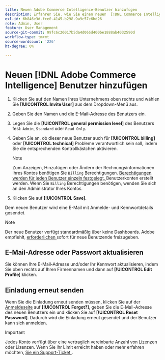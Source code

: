 ```yaml
---
title: Neuen Adobe Commerce Intelligence-Benutzer hinzufügen
description: Erfahren Sie, wie Sie einen neuen  [!DNL Commerce Intelligence]  hinzufügen und Ihren Benutzernamen oder Ihr Kennwort aktualisieren.
exl-id: 6b846e3d-fce0-4145-b298-9a9c57e6bd26
role: Admin, User
feature: User Management
source-git-commit: 99fc6c26017b5da4d066d400be1888ab4032590d
workflow-type: tm+mt
source-wordcount: '226'
ht-degree: 0%

---
```


# Neuen [!DNL Adobe Commerce Intelligence] Benutzer hinzufügen

1. Klicken Sie auf den Namen Ihres Unternehmens oben rechts und wählen Sie **[!UICONTROL Invite User]** aus dem Dropdown-Menü aus.
1. Geben Sie den Namen und die E-Mail-Adresse des Benutzers ein.
1. Legen Sie die **[!UICONTROL general permission level]** des Benutzers fest: `Admin`, `Standard` oder `Read Only`.
1. Geben Sie an, ob dieser neue Benutzer auch für **[!UICONTROL billing]** oder **[!UICONTROL technical]** Probleme verantwortlich sein soll, indem Sie die entsprechenden Kontrollkästchen aktivieren.

   >[!NOTE]
   >
   >Zum Anzeigen, Hinzufügen oder Ändern der Rechnungsinformationen Ihres Kontos benötigen Sie `Billing` Berechtigungen. [Berechtigungen werden für jeden Benutzer einzeln festgelegt, ](../../administrator/user-management/user-management.md) Benutzerkonten erstellt werden. Wenn Sie `Billing` Berechtigungen benötigen, wenden Sie sich an den Administrator Ihres Kontos.

1. Klicken Sie auf **[!UICONTROL Save]**.

Dem neuen Benutzer wird eine E-Mail mit Anmelde- und Kennwortdetails gesendet.

>[!NOTE]
>
>Der neue Benutzer verfügt standardmäßig über keine Dashboards. Adobe empfiehlt, [ erforderlichen ](../../data-user/dashboards/share-dashboard-with-users.md) sofort für neue Benutzende freizugeben.

## E-Mail-Adresse oder Passwort aktualisieren

Sie können Ihre E-Mail-Adresse und/oder Ihr Kennwort aktualisieren, indem Sie oben rechts auf Ihren Firmennamen und dann auf **[!UICONTROL Edit Profile]** klicken.

## Einladung erneut senden

Wenn Sie die Einladung erneut senden müssen, klicken Sie auf der [Anmeldeseite](https://dashboard.rjmetrics.com/v2/session/create) auf **[!UICONTROL Forgot?]**, geben Sie die E-Mail-Adresse des neuen Benutzers ein und klicken Sie auf **[!UICONTROL Reset Password]**. Dadurch wird die Einladung erneut gesendet und der Benutzer kann sich anmelden.

>[!IMPORTANT]
>
>Jedes Konto verfügt über eine vertraglich vereinbarte Anzahl von Lizenzen oder Lizenzen. Wenn Sie Ihr Limit erreicht haben oder mehr erfahren möchten, [ Sie ein Support-Ticket ](https://experienceleague.adobe.com/docs/commerce-knowledge-base/kb/troubleshooting/miscellaneous/mbi-service-policies.html?lang=de).
